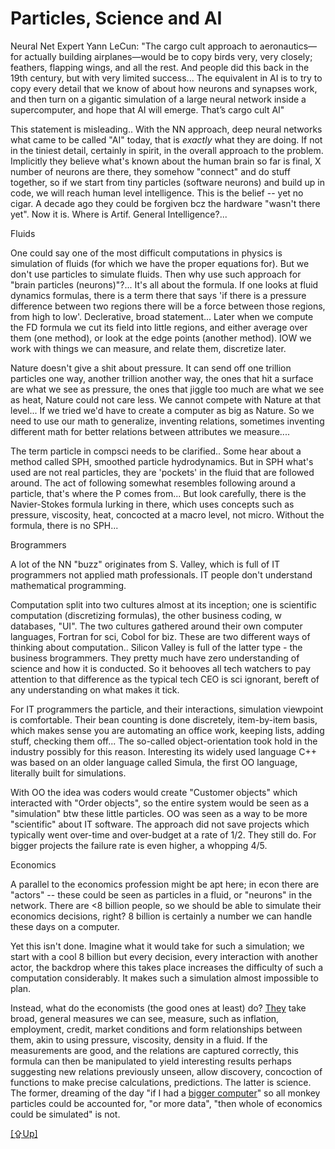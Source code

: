 # Particles, Science and AI

Neural Net Expert Yann LeCun: "The cargo cult approach to
aeronautics—for actually building airplanes—would be to copy birds
very, very closely; feathers, flapping wings, and all the rest. And
people did this back in the 19th century, but with very limited
success... The equivalent in AI is to try to copy every detail that we
know of about how neurons and synapses work, and then turn on a
gigantic simulation of a large neural network inside a supercomputer,
and hope that AI will emerge. That’s cargo cult AI"

This statement is misleading.. With the NN approach, deep neural
networks what came to be called "AI" today, that is *exactly* what
they are doing. If not in the tiniest detail, certainly in spirit, in
the overall approach to the problem. Implicitly they believe what's
known about the human brain so far is final, X number of neurons are
there, they somehow "connect" and do stuff together, so if we start
from tiny particles (software neurons) and build up in code, we will
reach human level intelligence. This is the belief -- yet no cigar. A
decade ago they could be forgiven bcz the hardware "wasn't there
yet". Now it is. Where is Artif. General Intelligence?...

Fluids

One could say one of the most difficult computations in physics is
simulation of fluids (for which we have the proper equations for). But
we don't use particles to simulate fluids. Then why use such approach
for "brain particles (neurons)"?... It's all about the formula. If one
looks at fluid dynamics formulas, there is a term there that says 'if
there is a pressure difference between two regions there will be a
force between those regions, from high to low'. Declerative, broad
statement... Later when we compute the FD formula we cut its field
into little regions, and either average over them (one method), or
look at the edge points (another method). IOW we work with things we
can measure, and relate them, discretize later.

Nature doesn't give a shit about pressure. It can send off one
trillion particles one way, another trillion another way, the ones
that hit a surface are what we see as pressure, the ones that jiggle
too much are what we see as heat, Nature could not care less. We
cannot compete with Nature at that level... If we tried we'd have to
create a computer as big as Nature. So we need to use our math to
generalize, inventing relations, sometimes inventing different math
for better relations between attributes we measure....

The term particle in compsci needs to be clarified.. Some hear about a
method called SPH, smoothed particle hydrodynamics. But in SPH what's
used are not real particles, they are 'pockets' in the fluid that are
followed around. The act of following somewhat resembles following
around a particle, that's where the P comes from... But look
carefully, there is the Navier-Stokes formula lurking in there, which
uses concepts such as pressure, viscosity, heat, concocted at a macro
level, not micro. Without the formula, there is no SPH...

Brogrammers

A lot of the NN "buzz" originates from S. Valley, which is full of IT
programmers not applied math professionals. IT people don't understand
mathematical programming.

Computation split into two cultures almost at its inception; one is
scientific computation (discretizing formulas), the other business
coding, w databases, "UI". The two cultures gathered around their own
computer languages, Fortran for sci, Cobol for biz. These are two
different ways of thinking about computation.. Silicon Valley is full
of the latter type - the business brogrammers. They pretty much have
zero understanding of science and how it is conducted. So it behooves
all tech watchers to pay attention to that difference as the typical
tech CEO is sci ignorant, bereft of any understanding on what makes it
tick.

For IT programmers the particle, and their interactions, simulation
viewpoint is comfortable. Their bean counting is done discretely,
item-by-item basis, which makes sense you are automating an office
work, keeping lists, adding stuff, checking them off...  The so-called
object-orientation took hold in the industry possibly for this reason.
Interesting its widely used language C++ was based on an older
language called Simula, the first OO language, literally built for
simulations.

With OO the idea was coders would create "Customer objects" which
interacted with "Order objects", so the entire system would be seen as
a "simulation" btw these little particles. OO was seen as a way to be
more "scientific" about IT software. The approach did not save
projects which typically went over-time and over-budget at a rate of
1/2. They still do. For bigger projects the failure rate is even
higher, a whopping 4/5.

<a name='econ'/>

Economics

A parallel to the economics profession might be apt here; in econ
there are "actors" -- these could be seen as particles in a fluid, or
"neurons" in the network. There are <8 billion people, so we should be
able to simulate their economics decisions, right? 8 billion is
certainly a number we can handle these days on a computer.

Yet this isn't done. Imagine what it would take for such a simulation;
we start with a cool 8 billion but every decision, every interaction
with another actor, the backdrop where this takes place increases the
difficulty of such a computation considerably. It makes such a
simulation almost impossible to plan.

Instead, what do the economists (the good ones at least) do?
[They](../../2018/02/keen_math.md) take broad, general measures we can
see, measure, such as inflation, employment, credit, market conditions
and form relationships between them, akin to using pressure,
viscosity, density in a fluid. If the measurements are good, and the
relations are captured correctly, this formula can then be manipulated
to yield interesting results perhaps suggesting new relations
previously unseen, allow discovery, concoction of functions to make
precise calculations, predictions. The latter is science. The former,
dreaming of the day "if I had a [bigger computer](../../2020/07/ai-comments.html#parrot)"
so all monkey particles could be accounted for, "or more data", "then
whole of economics could be simulated" is not.

[[⇪Up]](../../2020/07/ai.md)
